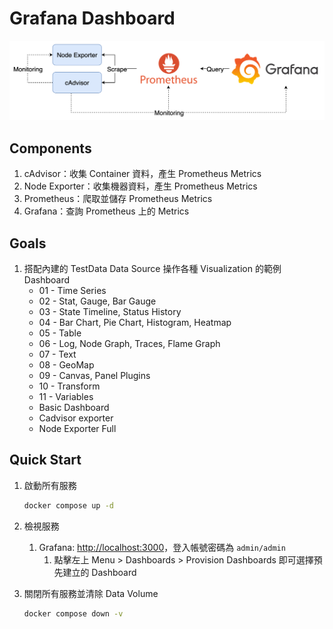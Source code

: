 # Grafana Dashboard

![Lab Architecture](lab-arch.png)

## Components

1. cAdvisor：收集 Container 資料，產生 Prometheus Metrics
2. Node Exporter：收集機器資料，產生 Prometheus Metrics
3. Prometheus：爬取並儲存 Prometheus Metrics
4. Grafana：查詢 Prometheus 上的 Metrics

## Goals

1. 搭配內建的 TestData Data Source 操作各種 Visualization 的範例 Dashboard
   - 01 - Time Series
   - 02 - Stat, Gauge, Bar Gauge
   - 03 - State Timeline, Status History
   - 04 - Bar Chart, Pie Chart, Histogram, Heatmap
   - 05 - Table
   - 06 - Log, Node Graph, Traces, Flame Graph
   - 07 - Text
   - 08 - GeoMap
   - 09 - Canvas, Panel Plugins
   - 10 - Transform
   - 11 - Variables
   - Basic Dashboard
   - Cadvisor exporter
   - Node Exporter Full

## Quick Start

1. 啟動所有服務

   ```bash
   docker compose up -d
   ```

2. 檢視服務
   1. Grafana: [http://localhost:3000](http://localhost:3000)，登入帳號密碼為 `admin/admin`
      1. 點擊左上 Menu > Dashboards > Provision Dashboards 即可選擇預先建立的 Dashboard

3. 關閉所有服務並清除 Data Volume

   ```bash
   docker compose down -v
   ```
